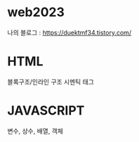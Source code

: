 # web2023

나의 블로그 : https://duektmf34.tistory.com/

# HTML
블록구조/인라인 구조
시멘틱 태그

# JAVASCRIPT
변수, 상수, 배열, 객체

